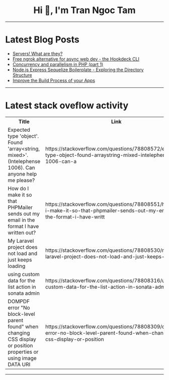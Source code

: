 <h1 align="center">Hi 👋, I'm Tran Ngoc Tam</h1>

---

# Latest Blog Posts 
<!-- BLOG-POST-LIST:START -->
- [Servers! What are they?](https://dev.to/jockko/servers-what-are-they-2e1i)
- [Free ngrok alternative for async web dev - the Hookdeck CLI](https://dev.to/hookdeck/free-ngrok-alternative-for-async-web-dev-the-hookdeck-cli-5f6j)
- [Concurrency and parallelism in PHP &lpar;part 1&rpar;](https://dev.to/gabrieloliverio/concurrency-and-parallelism-in-php-part-1-21m5)
- [Node.js Express Sequelize Boilerplate - Exploring the Directory Structure](https://dev.to/chetanppatil/nodejs-express-sequelize-boilerplate-exploring-the-directory-structure-44n8)
- [Improve the Build Process of your Apps](https://dev.to/luizrebelatto/improve-the-build-process-of-your-apps-5ecn)
<!-- BLOG-POST-LIST:END -->

---

# Latest stack oveflow activity
<table>
  <tr><th>Title</th><th>Link</th></tr>
  <!-- STACKOVERFLOW:START --><tr><td>Expected type &#39;object&#39;. Found &#39;array&lt;string, mixed&gt;&#39;. &lpar;Intelephense 1006&rpar;. Can anyone help me please?</td><td>https://stackoverflow.com/questions/78808572/expected-type-object-found-arraystring-mixed-intelephense-1006-can-a</td></tr><tr><td>How do I make it so that PHPMailer sends out my email in the format I have written out?</td><td>https://stackoverflow.com/questions/78808551/how-do-i-make-it-so-that-phpmailer-sends-out-my-email-in-the-format-i-have-writt</td></tr><tr><td>My Laravel project does not load and just keeps loading</td><td>https://stackoverflow.com/questions/78808530/my-laravel-project-does-not-load-and-just-keeps-loading</td></tr><tr><td>using custom data for the list action in sonata admin</td><td>https://stackoverflow.com/questions/78808316/using-custom-data-for-the-list-action-in-sonata-admin</td></tr><tr><td>DOMPDF error &quot;No block-level parent found&quot; when changing CSS display or position properties or using image DATA URI</td><td>https://stackoverflow.com/questions/78808309/dompdf-error-no-block-level-parent-found-when-changing-css-display-or-position</td></tr><!-- STACKOVERFLOW:END -->
</table>

---


